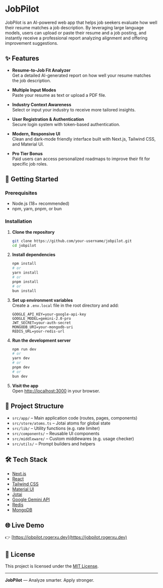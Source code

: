 # JobPilot

JobPilot is an AI-powered web app that helps job seekers evaluate how well their resume matches a job description. By leveraging large language models, users can upload or paste their resume and a job posting, and instantly receive a professional report analyzing alignment and offering improvement suggestions.

## ✨ Features

- **Resume-to-Job Fit Analyzer**  
  Get a detailed AI-generated report on how well your resume matches the job description.

- **Multiple Input Modes**  
  Paste your resume as text or upload a PDF file.

- **Industry Context Awareness**  
  Select or input your industry to receive more tailored insights.

- **User Registration & Authentication**  
  Secure login system with token-based authentication.

- **Modern, Responsive UI**  
  Clean and dark-mode friendly interface built with Next.js, Tailwind CSS, and Material UI.

- **Pro Tier Bonus**  
  Paid users can access personalized roadmaps to improve their fit for specific job roles.

## 🚀 Getting Started

### Prerequisites

- Node.js (18+ recommended)
- npm, yarn, pnpm, or bun

### Installation

1. **Clone the repository**  
   ```bash
   git clone https://github.com/your-username/jobpilot.git
   cd jobpilot
   ```

2. **Install dependencies**  
   ```bash
   npm install
   # or
   yarn install
   # or
   pnpm install
   # or
   bun install
   ```

3. **Set up environment variables**  
   Create a `.env.local` file in the root directory and add:

   ```env
   GOOGLE_API_KEY=your-google-api-key
   GOOGLE_MODEL=gemini-2.0-pro
   JWT_SECRET=your-auth-secret
   MONGODB_URI=your-mongodb-uri
   REDIS_URL=your-redis-url
   ```

4. **Run the development server**  
   ```bash
   npm run dev
   # or
   yarn dev
   # or
   pnpm dev
   # or
   bun dev
   ```

5. **Visit the app**  
   Open [http://localhost:3000](http://localhost:3000) in your browser.

## 📁 Project Structure

- `src/app/` – Main application code (routes, pages, components)
- `src/store/atoms.ts` – Jotai atoms for global state
- `src/lib/` – Utility functions (e.g. rate limiter)
- `src/components/` – Reusable UI components
- `src/middleware/` – Custom middlewares (e.g. usage checker)
- `src/utils/` – Prompt builders and helpers

## 🛠️ Tech Stack

- [Next.js](https://nextjs.org/)
- [React](https://react.dev/)
- [Tailwind CSS](https://tailwindcss.com/)
- [Material UI](https://mui.com/)
- [Jotai](https://jotai.org/)
- [Google Gemini API](https://ai.google.dev/)
- [Redis](https://redis.io/)
- [MongoDB](https://www.mongodb.com/)

## 🌐 Live Demo

👉 [https://jobpilot.rogerxu.dev](https://jobpilot.rogerxu.dev)

## 📄 License

This project is licensed under the [MIT License](LICENSE).

---

**JobPilot** — Analyze smarter. Apply stronger.
